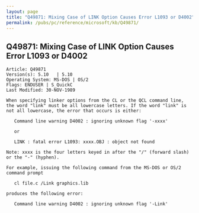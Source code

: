 ```yaml
---
layout: page
title: "Q49871: Mixing Case of LINK Option Causes Error L1093 or D4002"
permalink: /pubs/pc/reference/microsoft/kb/Q49871/
---
```


## Q49871: Mixing Case of LINK Option Causes Error L1093 or D4002

	Article: Q49871
	Version(s): 5.10   | 5.10
	Operating System: MS-DOS | OS/2
	Flags: ENDUSER | S_QuickC
	Last Modified: 30-NOV-1989
	
	When specifying linker options from the CL or the QCL command line,
	the word "link" must be all lowercase letters. If the word "link" is
	not all lowercase, the error that occurs is either:
	
	   Command line warning D4002 : ignoring unknown flag '-xxxx'
	
	   or
	
	   LINK : fatal error L1093: xxxx.OBJ : object not found
	
	Note: xxxx is the four letters keyed in after the "/" (forward slash)
	or the "-" (hyphen).
	
	For example, issuing the following command from the MS-DOS or OS/2
	command prompt
	
	   cl file.c /Link graphics.lib
	
	produces the following error:
	
	   Command line warning D4002 : ignoring unknown flag '-Link'
